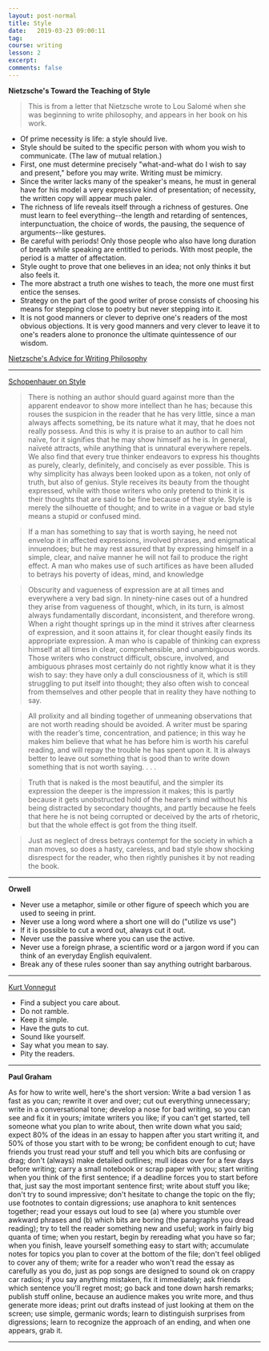 ```yaml
---
layout: post-normal
title: Style
date:   2019-03-23 09:00:11
tag:
course: writing
lesson: 2
excerpt:
comments: false
---
```


**Nietzsche's Toward the Teaching of Style**

> This is from a letter that Nietzsche wrote to Lou Salomé when she was beginning to write philosophy, and appears in her book on his work.



* Of prime necessity is life: a style should live.
* Style should be suited to the specific person with whom you wish to communicate. (The law of mutual relation.)
* First, one must determine precisely "what-and-what do I wish to say and present," before you may write. Writing must be mimicry.
* Since the writer lacks many of the speaker's means, he must in general have for his model a very expressive kind of presentation; of necessity, the written copy will appear much paler.
* The richness of life reveals itself through a richness of gestures. One must learn to feel everything--the length and retarding of sentences, interpunctuation, the choice of words, the pausing, the sequence of arguments--like gestures.
* Be careful with periods! Only those people who also have long duration of breath while speaking are entitled to periods. With most people, the period is a matter of affectation.
* Style ought to prove that one believes in an idea; not only thinks it but also feels it.
* The more abstract a truth one wishes to teach, the more one must first entice the senses.
* Strategy on the part of the good writer of prose consists of choosing his means for stepping close to poetry but never stepping into it.
* It is not good manners or clever to deprive one's readers of the most obvious objections. It is very good manners and very clever to leave it to one's readers alone to prononce the ultimate quintessence of our wisdom.

[Nietzsche's Advice for Writing Philosophy](https://www.reddit.com/r/philosophy/comments/3bfc7q/nietzsches_advice_for_writing_philosophy/)

---


[Schopenhauer on Style](https://www.themarginalian.org/2014/03/20/schopenhauer-on-style/)


> There is nothing an author should guard against more than the apparent endeavor to show more intellect than he has; because this rouses the suspicion in the reader that he has very little, since a man always affects something, be its nature what it may, that he does not really possess. And this is why it is praise to an author to call him naïve, for it signifies that he may show himself as he is. In general, naïveté attracts, while anything that is unnatural everywhere repels. We also find that every true thinker endeavors to express his thoughts as purely, clearly, definitely, and concisely as ever possible. This is why simplicity has always been looked upon as a token, not only of truth, but also of genius. Style receives its beauty from the thought expressed, while with those writers who only pretend to think it is their thoughts that are said to be fine because of their style. Style is merely the silhouette of thought; and to write in a vague or bad style means a stupid or confused mind.

> If a man has something to say that is worth saying, he need not envelop it in affected expressions, involved phrases, and enigmatical innuendoes; but he may rest assured that by expressing himself in a simple, clear, and naïve manner he will not fail to produce the right effect. A man who makes use of such artifices as have been alluded to betrays his poverty of ideas, mind, and knowledge



> Obscurity and vagueness of expression are at all times and everywhere a very bad sign. In ninety-nine cases out of a hundred they arise from vagueness of thought, which, in its turn, is almost always fundamentally discordant, inconsistent, and therefore wrong. When a right thought springs up in the mind it strives after clearness of expression, and it soon attains it, for clear thought easily finds its appropriate expression. A man who is capable of thinking can express himself at all times in clear, comprehensible, and unambiguous words. Those writers who construct difficult, obscure, involved, and ambiguous phrases most certainly do not rightly know what it is they wish to say: they have only a dull consciousness of it, which is still struggling to put itself into thought; they also often wish to conceal from themselves and other people that in reality they have nothing to say.


> All prolixity and all binding together of unmeaning observations that are not worth reading should be avoided. A writer must be sparing with the reader’s time, concentration, and patience; in this way he makes him believe that what he has before him is worth his careful reading, and will repay the trouble he has spent upon it. It is always better to leave out something that is good than to write down something that is not worth saying. . . .

> Truth that is naked is the most beautiful, and the simpler its expression the deeper is the impression it makes; this is partly because it gets unobstructed hold of the hearer’s mind without his being distracted by secondary thoughts, and partly because he feels that here he is not being corrupted or deceived by the arts of rhetoric, but that the whole effect is got from the thing itself.


> Just as neglect of dress betrays contempt for the society in which a man moves, so does a hasty, careless, and bad style show shocking disrespect for the reader, who then rightly punishes it by not reading the book.

---

**Orwell**

- Never use a metaphor, simile or other figure of speech which you are used to seeing in print.
- Never use a long word where a short one will do ("utilize vs use")
- If it is possible to cut a word out, always cut it out.
- Never use the passive where you can use the active.
- Never use a foreign phrase, a scientific word or a jargon word if you can think of an everyday English equivalent.
- Break any of these rules sooner than say anything outright barbarous.

----



[Kurt Vonnegut](https://www.brainpickings.org/2013/01/14/how-to-write-with-style-kurt-vonnegut/)

- Find a subject you care about.
- Do not ramble.
- Keep it simple.
- Have the guts to cut.
- Sound like yourself.
- Say what you mean to say.
- Pity the readers.


---



**Paul Graham**

As for how to write well, here's the short version: Write a bad version 1 as fast as you can; rewrite it over and over; cut out everything unnecessary; write in a conversational tone; develop a nose for bad writing, so you can see and fix it in yours; imitate writers you like; if you can't get started, tell someone what you plan to write about, then write down what you said; expect 80% of the ideas in an essay to happen after you start writing it, and 50% of those you start with to be wrong; be confident enough to cut; have friends you trust read your stuff and tell you which bits are confusing or drag; don't (always) make detailed outlines; mull ideas over for a few days before writing; carry a small notebook or scrap paper with you; start writing when you think of the first sentence; if a deadline forces you to start before that, just say the most important sentence first; write about stuff you like; don't try to sound impressive; don't hesitate to change the topic on the fly; use footnotes to contain digressions; use anaphora to knit sentences together; read your essays out loud to see (a) where you stumble over awkward phrases and (b) which bits are boring (the paragraphs you dread reading); try to tell the reader something new and useful; work in fairly big quanta of time; when you restart, begin by rereading what you have so far; when you finish, leave yourself something easy to start with; accumulate notes for topics you plan to cover at the bottom of the file; don't feel obliged to cover any of them; write for a reader who won't read the essay as carefully as you do, just as pop songs are designed to sound ok on crappy car radios; if you say anything mistaken, fix it immediately; ask friends which sentence you'll regret most; go back and tone down harsh remarks; publish stuff online, because an audience makes you write more, and thus generate more ideas; print out drafts instead of just looking at them on the screen; use simple, germanic words; learn to distinguish surprises from digressions; learn to recognize the approach of an ending, and when one appears, grab it.

----
